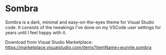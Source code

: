 # Sombra

Sombra is a dark, minimal and easy-on-the-eyes theme for Visual Studio code. It consists of the tweakings I've done on my VSCode user settings for years until I feel happy with it.




Download from Visual Studio Marketplace: https://marketplace.visualstudio.com/items?itemName=wunnle.sombra

